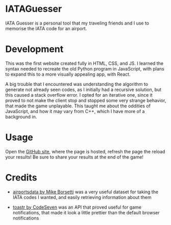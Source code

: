# IATAGuesser
IATA Guesser is a personal tool that my traveling friends and I use to memorise the IATA code for an airport.

# Development
This was the first website created fully in HTML, CSS, and JS. I learned the syntax needed to recreate the old Python program in JavaScript, with plans to expand this to a more visually appealing app, with React.

A big trouble that I encountered was understanding the algorithm to generate not already seen codes, as I initially had a recursive solution, but this caused a stack overflow error. I opted for an iterative one, since it proved to not make the client stop and stopped some very strange behavior, that made the game unplayable. This taught me about the oddities of JavaScript, and how it may vary from C++, which I have more of a background in.

# Usage
Open the [GitHub site](https://thevedantmodi.github.io/IATAGuesser/), where the page is hosted, refresh the page the reload your results! Be sure to share your results at the end of the game!

# Credits
- [airportsdata by Mike Borsetti](https://github.com/mborsetti/airportsdata) was a very useful dataset for taking the IATA codes I wanted, and easily retrieving information about them

- [toastr by CodeSeven](https://github.com/CodeSeven/toastr) was an API that proved useful for game notifications, that made it look a little prettier than the default browser notifications


